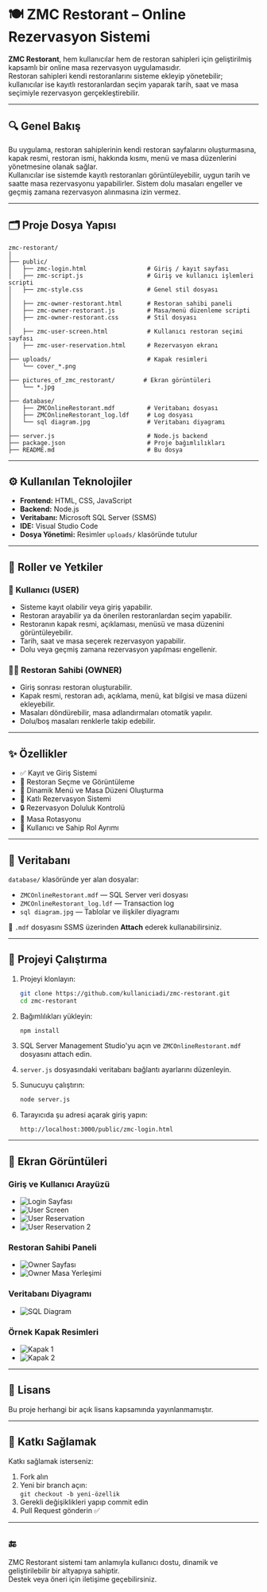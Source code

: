 # 🍽️ ZMC Restorant – Online Rezervasyon Sistemi

**ZMC Restorant**, hem kullanıcılar hem de restoran sahipleri için geliştirilmiş kapsamlı bir online masa rezervasyon uygulamasıdır.  
Restoran sahipleri kendi restoranlarını sisteme ekleyip yönetebilir; kullanıcılar ise kayıtlı restoranlardan seçim yaparak tarih, saat ve masa seçimiyle rezervasyon gerçekleştirebilir.

---

## 🔍 Genel Bakış

Bu uygulama, restoran sahiplerinin kendi restoran sayfalarını oluşturmasına, kapak resmi, restoran ismi, hakkında kısmı, menü ve masa düzenlerini yönetmesine olanak sağlar.  
Kullanıcılar ise sistemde kayıtlı restoranları görüntüleyebilir, uygun tarih ve saatte masa rezervasyonu yapabilirler. Sistem dolu masaları engeller ve geçmiş zamana rezervasyon alınmasına izin vermez.

---

## 🗂️ Proje Dosya Yapısı

```
zmc-restorant/
│
├── public/
│   ├── zmc-login.html                 # Giriş / kayıt sayfası
│   ├── zmc-script.js                  # Giriş ve kullanıcı işlemleri scripti
│   ├── zmc-style.css                  # Genel stil dosyası
│
│   ├── zmc-owner-restorant.html       # Restoran sahibi paneli
│   ├── zmc-owner-restorant.js         # Masa/menü düzenleme scripti
│   ├── zmc-owner-restorant.css        # Stil dosyası
│
│   ├── zmc-user-screen.html           # Kullanıcı restoran seçimi sayfası
│   ├── zmc-user-reservation.html      # Rezervasyon ekranı
│
├── uploads/                           # Kapak resimleri
│   └── cover_*.png
│
├── pictures_of_zmc_restorant/        # Ekran görüntüleri
│   └── *.jpg
│
├── database/
│   ├── ZMCOnlineRestorant.mdf         # Veritabanı dosyası
│   ├── ZMCOnlineRestorant_log.ldf     # Log dosyası
│   └── sql diagram.jpg                # Veritabanı diyagramı
│
├── server.js                          # Node.js backend
├── package.json                       # Proje bağımlılıkları
├── README.md                          # Bu dosya
```

---

## ⚙️ Kullanılan Teknolojiler

- **Frontend:** HTML, CSS, JavaScript  
- **Backend:** Node.js  
- **Veritabanı:** Microsoft SQL Server (SSMS)  
- **IDE:** Visual Studio Code  
- **Dosya Yönetimi:** Resimler `uploads/` klasöründe tutulur

---

## 👥 Roller ve Yetkiler

### 👤 Kullanıcı (USER)
- Sisteme kayıt olabilir veya giriş yapabilir.
- Restoran arayabilir ya da önerilen restoranlardan seçim yapabilir.
- Restoranın kapak resmi, açıklaması, menüsü ve masa düzenini görüntüleyebilir.
- Tarih, saat ve masa seçerek rezervasyon yapabilir.
- Dolu veya geçmiş zamana rezervasyon yapılması engellenir.

### 🧑‍🍳 Restoran Sahibi (OWNER)
- Giriş sonrası restoran oluşturabilir.
- Kapak resmi, restoran adı, açıklama, menü, kat bilgisi ve masa düzeni ekleyebilir.
- Masaları döndürebilir, masa adlandırmaları otomatik yapılır.
- Dolu/boş masaları renklerle takip edebilir.

---

## ✨ Özellikler

- ✅ Kayıt ve Giriş Sistemi  
- 📂 Restoran Seçme ve Görüntüleme  
- 🧾 Dinamik Menü ve Masa Düzeni Oluşturma  
- 🏢 Katlı Rezervasyon Sistemi  
- 🔒 Rezervasyon Doluluk Kontrolü  
- 🔁 Masa Rotasyonu  
- 👥 Kullanıcı ve Sahip Rol Ayrımı

---

## 🧪 Veritabanı

`database/` klasöründe yer alan dosyalar:

- `ZMCOnlineRestorant.mdf` — SQL Server veri dosyası  
- `ZMCOnlineRestorant_log.ldf` — Transaction log  
- `sql diagram.jpg` — Tablolar ve ilişkiler diyagramı  

📌 `.mdf` dosyasını SSMS üzerinden **Attach** ederek kullanabilirsiniz.

---

## 🚀 Projeyi Çalıştırma

1. Projeyi klonlayın:
   ```bash
   git clone https://github.com/kullaniciadi/zmc-restorant.git
   cd zmc-restorant
   ```

2. Bağımlılıkları yükleyin:
   ```bash
   npm install
   ```

3. SQL Server Management Studio'yu açın ve `ZMCOnlineRestorant.mdf` dosyasını attach edin.

4. `server.js` dosyasındaki veritabanı bağlantı ayarlarını düzenleyin.

5. Sunucuyu çalıştırın:
   ```bash
   node server.js
   ```

6. Tarayıcıda şu adresi açarak giriş yapın:
   ```
   http://localhost:3000/public/zmc-login.html
   ```

---

## 📸 Ekran Görüntüleri

### Giriş ve Kullanıcı Arayüzü

- ![Login Sayfası](zmc-restorant/pictures_of_zmc_restorant/ZMC-Login-darkmode.jpg)
- ![User Screen](zmc-restorant/pictures_of_zmc_restorant/ZMC-user-screen-darkmode.jpg)
- ![User Reservation](zmc-restorant/pictures_of_zmc_restorant/ZMC-user-reservation-darkmode.jpg)
- ![User Reservation 2](zmc-restorant/pictures_of_zmc_restorant/ZMC-user-reservation-lightmode.jpg)

### Restoran Sahibi Paneli

- ![Owner Sayfası](zmc-restorant/pictures_of_zmc_restorant/ZMC-owner-restorant-lightmode.jpg)
- ![Owner Masa Yerleşimi](zmc-restorant/pictures_of_zmc_restorant/ZMC-owner-restorant-tableLayout-lightmode.jpg)

### Veritabanı Diyagramı

- ![SQL Diagram](zmc-restorant/database/sql%20diagram.jpg)

### Örnek Kapak Resimleri

- ![Kapak 1](zmc-restorant/uploads/cover_1751202995853.png)
- ![Kapak 2](zmc-restorant/uploads/cover_1751316184376.png)

---

## 📄 Lisans

Bu proje herhangi bir açık lisans kapsamında yayınlanmamıştır.

---

## 🤝 Katkı Sağlamak

Katkı sağlamak isterseniz:

1. Fork alın  
2. Yeni bir branch açın:  
   `git checkout -b yeni-özellik`  
3. Gerekli değişiklikleri yapıp commit edin  
4. Pull Request gönderin ✅

---

## 🔚

ZMC Restorant sistemi tam anlamıyla kullanıcı dostu, dinamik ve geliştirilebilir bir altyapıya sahiptir.  
Destek veya öneri için iletişime geçebilirsiniz.
